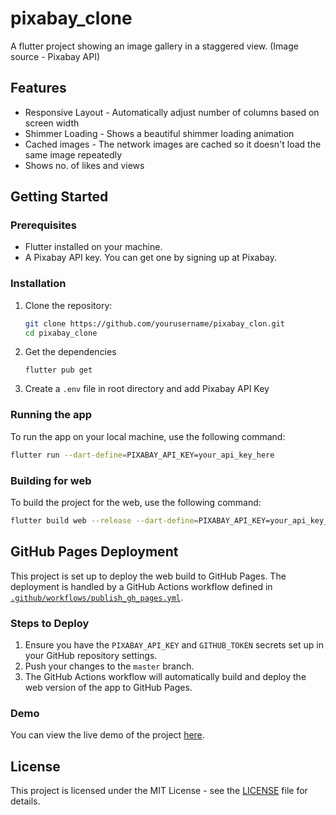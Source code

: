 # pixabay_clone

A flutter project showing an image gallery in a staggered view. (Image source - Pixabay API)

## Features
 - Responsive Layout - Automatically adjust number of columns based on screen width
 - Shimmer Loading - Shows a beautiful shimmer loading animation
 - Cached images - The network images are cached so it doesn't load the same image repeatedly
 - Shows no. of likes and views

## Getting Started

### Prerequisites
 - Flutter installed on your machine.
 - A Pixabay API key. You can get one by signing up at Pixabay.

### Installation
1. Clone the repository:
    ```bash
    git clone https://github.com/yourusername/pixabay_clon.git
    cd pixabay_clone
    ```

2. Get the dependencies
    ```
    flutter pub get
    ```

3. Create a `.env` file in root directory and add Pixabay API Key

### Running the app
To run the app on your local machine, use the following command:
```bash
flutter run --dart-define=PIXABAY_API_KEY=your_api_key_here
```

### Building for web
To build the project for the web, use the following command:
```bash
flutter build web --release --dart-define=PIXABAY_API_KEY=your_api_key_here
```

## GitHub Pages Deployment

This project is set up to deploy the web build to GitHub Pages. The deployment is handled by a GitHub Actions workflow defined in [`.github/workflows/publish_gh_pages.yml`](.github/workflows/publish_gh_pages.yml).

### Steps to Deploy

1. Ensure you have the `PIXABAY_API_KEY` and `GITHUB_TOKEN` secrets set up in your GitHub repository settings.
2. Push your changes to the `master` branch.
3. The GitHub Actions workflow will automatically build and deploy the web version of the app to GitHub Pages.

### Demo

You can view the live demo of the project [here](https://yourusername.github.io/pixabay_clone/).

## License

This project is licensed under the MIT License - see the [LICENSE](LICENSE) file for details.